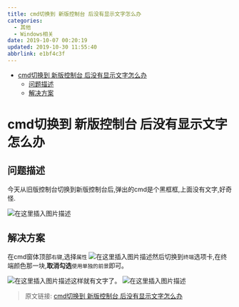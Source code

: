 ```yaml
---
title: cmd切换到 新版控制台 后没有显示文字怎么办
categories: 
  - 其他
  - Windows相关
date: 2019-10-07 00:20:19
updated: 2019-10-30 11:55:40
abbrlink: e1bf4c3f
---
```

- [cmd切换到 新版控制台 后没有显示文字怎么办](/blog/html/e1bf4c3f/#cmd切换到-新版控制台-后没有显示文字怎么办)
    - [问题描述](/blog/html/e1bf4c3f/#问题描述)
    - [解决方案](/blog/html/e1bf4c3f/#解决方案)

<!--more-->
<script src="https://cdn.bootcss.com/jquery/3.4.0/jquery.slim.min.js"></script>
<script>$(document).ready(function () {$(".post-body > ul:nth-child(1)").hide();});</script>

<!--end-->
# cmd切换到 新版控制台 后没有显示文字怎么办 #
## 问题描述 ##
今天从旧版控制台切换到新版控制台后,弹出的cmd是个黑框框,上面没有文字,好奇怪.

![在这里插入图片描述](https://img-blog.csdnimg.cn/20191007002459946.png?x-oss-process=image/watermark,type_ZmFuZ3poZW5naGVpdGk,shadow_10,text_aHR0cHM6Ly9ibG9nLmNzZG4ubmV0L3FxXzIxODA4OTYx,size_16,color_FFFFFF,t_70)
## 解决方案 ##
在cmd窗体顶部`右键`,选择`属性`
![在这里插入图片描述](https://img-blog.csdnimg.cn/20191007002644467.png?x-oss-process=image/watermark,type_ZmFuZ3poZW5naGVpdGk,shadow_10,text_aHR0cHM6Ly9ibG9nLmNzZG4ubmV0L3FxXzIxODA4OTYx,size_16,color_FFFFFF,t_70)然后切换到`终端`选项卡,在终端颜色那一块,**取消勾选**`使用单独的前景`即可。

![在这里插入图片描述](https://img-blog.csdnimg.cn/20191007002826494.png?x-oss-process=image/watermark,type_ZmFuZ3poZW5naGVpdGk,shadow_10,text_aHR0cHM6Ly9ibG9nLmNzZG4ubmV0L3FxXzIxODA4OTYx,size_16,color_FFFFFF,t_70)这样就有文字了。
![在这里插入图片描述](https://img-blog.csdnimg.cn/20191007002914887.png?x-oss-process=image/watermark,type_ZmFuZ3poZW5naGVpdGk,shadow_10,text_aHR0cHM6Ly9ibG9nLmNzZG4ubmV0L3FxXzIxODA4OTYx,size_16,color_FFFFFF,t_70)


>原文链接: [cmd切换到 新版控制台 后没有显示文字怎么办](https://lanlan2017.github.io/blog/e1bf4c3f/)